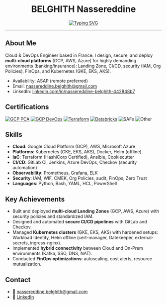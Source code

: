 <h1 align="center">BELGHITH Nassereddine</h1>

<p align="center">
  <a href="https://git.io/typing-svg">
    <img src="https://readme-typing-svg.herokuapp.com?font=Fira+Code&size=22&pause=1000&color=1E90FF&center=true&vCenter=true&width=600&lines=Cloud+%26+DevOps+Architect;Google+Cloud+Professional+Architect;Terraform+Certified+Associate;Kubernetes+%7C+AWS+%7C+Azure+%7C+GCP" alt="Typing SVG" />
  </a>
</p>

---

## About Me
Cloud & DevOps Engineer based in France. I design, secure, and deploy **multi-cloud platforms** (GCP, AWS, Azure) for highly demanding environments (banking/insurance): Landing Zone, CI/CD, security (IAM, Org Policies), FinOps, and Kubernetes (GKE, EKS, AKS).

- Availability: ASAP (remote preferred)  
- Email: nassereddine.belghith@gmail.com  
- LinkedIn: [linkedin.com/in/nassereddine-belghith-442848b7](https://www.linkedin.com/in/nassereddine-belghith-442848b7/)

## Certifications
[![GCP PCA](https://img.shields.io/badge/GCP-Professional_Cloud_Architect-4285F4?logo=googlecloud&logoColor=white)](https://www.credly.com/badges/cc4bc92e-0b44-4c1f-b021-2dfa672e6739)
[![GCP DevOps](https://img.shields.io/badge/GCP-Professional_Cloud_DevOps_Engineer-4285F4?logo=googlecloud&logoColor=white)](https://www.credly.com/earner/earned/badge/d88f68e4-2758-4d3a-a99f-0598e6599e21)
[![Terraform](https://img.shields.io/badge/HashiCorp-Terraform_Associate-844FBA?logo=terraform&logoColor=white)](https://www.credly.com/badges/c3c9ffc3-e9e0-4397-8ebb-013f71812df0/public_url)
[![Databricks](https://img.shields.io/badge/Databricks-Certified-FF3621?logo=databricks&logoColor=white)](https://credentials.databricks.com/3cc6692a-7db8-49e8-9d84-c392f4263340#acc.uSDmfPGv)
![SAFe](https://img.shields.io/badge/Scaled_Agile-SAFe_Practitioner-2D9CDB)
![Other](https://img.shields.io/badge/Software_Reform-Associate_003-555)

## Skills
- **Cloud**: Google Cloud Platform (GCP), AWS, Microsoft Azure  
- **Platforms**: Kubernetes (GKE, EKS, AKS), Docker, Helm (offline)  
- **IaC**: Terraform (HashiCorp Certified), Ansible, Cookiecutter  
- **CI/CD**: GitLab CI, Jenkins, Azure DevOps, Checkov (security automation)  
- **Observability**: Prometheus, Grafana, ELK  
- **Security**: IAM, WIF, CMEK, Org Policies, audit, FinOps, Zero Trust  
- **Languages**: Python, Bash, YAML, HCL, PowerShell  

## Key Achievements
- Built and deployed **multi-cloud Landing Zones** (GCP, AWS, Azure) with security policies and standardized IAM.  
- Designed and automated **secure CI/CD pipelines** with GitLab and Checkov.  
- Managed **Kubernetes clusters** (GKE, EKS, AKS) with hardened setups: Workload Identity, Helm offline (cert-manager, Gatekeeper, external-secrets, ingress-nginx).  
- Implemented **hybrid connectivity** between Cloud and On-Prem environments (Kafka, SSO, DNS, NAT).  
- Conducted **FinOps optimizations**: autoscaling, cost alerts, resource mutualization.  

## Contact
- 📧 nassereddine.belghith@gmail.com  
- 🔗 [LinkedIn](https://www.linkedin.com/in/nassereddine-belghith-442848b7/) 
